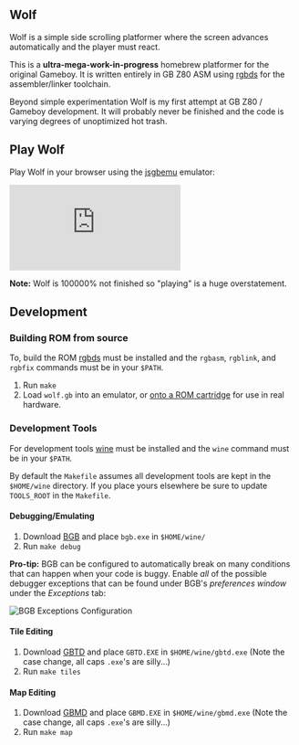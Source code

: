 ## Wolf

Wolf is a simple side scrolling platformer where the screen advances
automatically and the player must react.

This is a **ultra-mega-work-in-progress** homebrew platformer for the original
Gameboy. It is written entirely in GB Z80 ASM using
[rgbds](https://github.com/rednex/rgbds) for the assembler/linker toolchain.

Beyond simple experimentation Wolf is my first attempt at GB Z80 / Gameboy
development. It will probably never be finished and the code is varying degrees
of unoptimized hot trash.

## Play Wolf

Play Wolf in your browser using the
[jsgbemu](https://sourceforge.net/projects/jsgbemu/) emulator:

[![Play
Wolf](https://binaryparadox.net/d/wolf/index.html)](https://binaryparadox.net/d/906c1e6f-ab5a-4c41-b56b-4098fcf6ce31.jpg)

**Note:** Wolf is 100000% not finished so "playing" is a huge overstatement.

## Development

### Building ROM from source

To, build the ROM [rgbds](https://github.com/rednex/rgbds) must be installed
and the `rgbasm`, `rgblink`, and `rgbfix` commands must be in your `$PATH`.

1. Run `make`
1. Load `wolf.gb` into an emulator, or [onto a ROM
   cartridge](https://krikzz.com/store/home/46-everdrive-gb.html) for use in real
   hardware.

### Development Tools

For development tools [wine](https://www.winehq.org/) must be installed and the
`wine` command must be in your `$PATH`.

By default the `Makefile` assumes all development tools are kept in the
`$HOME/wine` directory. If you place yours elsewhere be sure to update
`TOOLS_ROOT` in the `Makefile`.

#### Debugging/Emulating

1. Download [BGB](http://bgb.bircd.org/) and place `bgb.exe` in `$HOME/wine/`
1. Run `make debug`

**Pro-tip:** BGB can be configured to automatically break on many conditions
that can happen when your code is buggy. Enable *all* of the possible debugger
exceptions that can be found under BGB's *preferences window* under the
*Exceptions* tab:

![BGB Exceptions
Configuration](https://binaryparadox.net/d/548a91cf-d399-4db2-8035-472a36b486c6.jpg)

#### Tile Editing

1. Download [GBTD](http://www.devrs.com/gb/hmgd/gbtd.html) and place `GBTD.EXE`
   in `$HOME/wine/gbtd.exe` (Note the case change, all caps `.exe`'s are
   silly...)
1. Run `make tiles`

#### Map Editing

1. Download [GBMD](http://www.devrs.com/gb/hmgd/gbmb.html) and place `GBMD.EXE`
   in `$HOME/wine/gbmd.exe` (Note the case change, all caps `.exe`'s are
   silly...)
1. Run `make map`

